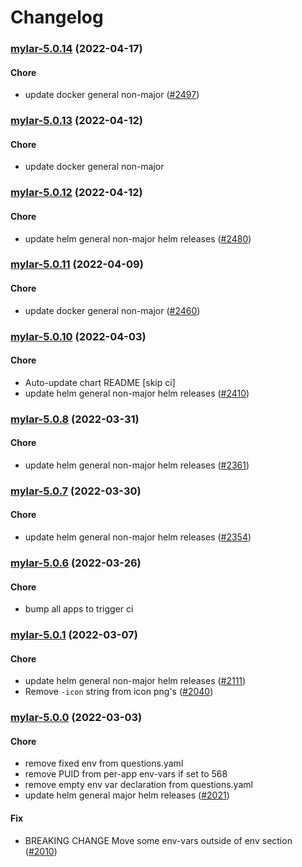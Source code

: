 # Changelog<br>


<a name="mylar-5.0.14"></a>
### [mylar-5.0.14](https://github.com/truecharts/apps/compare/mylar-5.0.13...mylar-5.0.14) (2022-04-17)

#### Chore

* update docker general non-major ([#2497](https://github.com/truecharts/apps/issues/2497))



<a name="mylar-5.0.13"></a>
### [mylar-5.0.13](https://github.com/truecharts/apps/compare/mylar-5.0.12...mylar-5.0.13) (2022-04-12)

#### Chore

* update docker general non-major



<a name="mylar-5.0.12"></a>
### [mylar-5.0.12](https://github.com/truecharts/apps/compare/mylar-5.0.11...mylar-5.0.12) (2022-04-12)

#### Chore

* update helm general non-major helm releases ([#2480](https://github.com/truecharts/apps/issues/2480))



<a name="mylar-5.0.11"></a>
### [mylar-5.0.11](https://github.com/truecharts/apps/compare/mylar-5.0.10...mylar-5.0.11) (2022-04-09)

#### Chore

* update docker general non-major ([#2460](https://github.com/truecharts/apps/issues/2460))



<a name="mylar-5.0.10"></a>
### [mylar-5.0.10](https://github.com/truecharts/apps/compare/mylar-5.0.9...mylar-5.0.10) (2022-04-03)

#### Chore

* Auto-update chart README [skip ci]
* update helm general non-major helm releases ([#2410](https://github.com/truecharts/apps/issues/2410))



<a name="mylar-5.0.8"></a>
### [mylar-5.0.8](https://github.com/truecharts/apps/compare/mylar-5.0.7...mylar-5.0.8) (2022-03-31)

#### Chore

* update helm general non-major helm releases ([#2361](https://github.com/truecharts/apps/issues/2361))



<a name="mylar-5.0.7"></a>
### [mylar-5.0.7](https://github.com/truecharts/apps/compare/mylar-5.0.6...mylar-5.0.7) (2022-03-30)

#### Chore

* update helm general non-major helm releases ([#2354](https://github.com/truecharts/apps/issues/2354))



<a name="mylar-5.0.6"></a>
### [mylar-5.0.6](https://github.com/truecharts/apps/compare/mylar-5.0.5...mylar-5.0.6) (2022-03-26)

#### Chore

* bump all apps to trigger ci



<a name="mylar-5.0.1"></a>
### [mylar-5.0.1](https://github.com/truecharts/apps/compare/mylar-5.0.0...mylar-5.0.1) (2022-03-07)

#### Chore

* update helm general non-major helm releases ([#2111](https://github.com/truecharts/apps/issues/2111))
* Remove `-icon` string from icon png's ([#2040](https://github.com/truecharts/apps/issues/2040))



<a name="mylar-5.0.0"></a>
### [mylar-5.0.0](https://github.com/truecharts/apps/compare/mylar-4.0.43...mylar-5.0.0) (2022-03-03)

#### Chore

* remove fixed env from questions.yaml
* remove PUID from per-app env-vars if set to 568
* remove empty env var declaration from questions.yaml
* update helm general major helm releases ([#2021](https://github.com/truecharts/apps/issues/2021))

#### Fix

* BREAKING CHANGE Move some env-vars outside of env section ([#2010](https://github.com/truecharts/apps/issues/2010))
